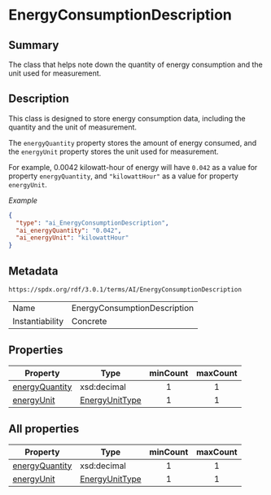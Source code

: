 <!-- Automatically generated by spec-parser v2.5.0 on 2024-08-10T18:46:28.607668+00:00 -->
<!-- SPDX-License-Identifier: Community-Spec-1.0 -->

# EnergyConsumptionDescription

## Summary

The class that helps note down the quantity of energy consumption and the unit
used for measurement.


## Description

This class is designed to store energy consumption data, including the quantity
and the unit of measurement.

The `energyQuantity` property stores the amount of energy consumed,
and the `energyUnit` property stores the unit used for measurement.

For example, 0.0042 kilowatt-hour of energy will have `0.042` as a value for
property `energyQuantity`, and `"kilowattHour"` as a value for property
`energyUnit`.

*Example*

```json
{
  "type": "ai_EnergyConsumptionDescription",
  "ai_energyQuantity": "0.042",
  "ai_energyUnit": "kilowattHour"
}
```


## Metadata

`https://spdx.org/rdf/3.0.1/terms/AI/EnergyConsumptionDescription`


| | |
|---|---|
| Name | EnergyConsumptionDescription |
| Instantiability | Concrete |






## Properties

| Property | Type | minCount | maxCount |
|---|---|:---:|:---:|
| [energyQuantity](../Properties/energyQuantity.md) | xsd:decimal | 1 | 1 |
| [energyUnit](../Properties/energyUnit.md) | [EnergyUnitType](../Vocabularies/EnergyUnitType.md) | 1 | 1 |



## All properties

| Property | Type | minCount | maxCount |
|---|---|:---:|:---:|
| [energyQuantity](../../AI/Properties/energyQuantity.md) | xsd:decimal | 1 | 1 |
| [energyUnit](../../AI/Properties/energyUnit.md) | [EnergyUnitType](../../AI/Vocabularies/EnergyUnitType.md) | 1 | 1 |



